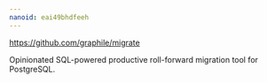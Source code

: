 ```yaml
---
nanoid: eai49bhdfeeh
---
```

https://github.com/graphile/migrate

Opinionated SQL-powered productive roll-forward migration tool for PostgreSQL.

